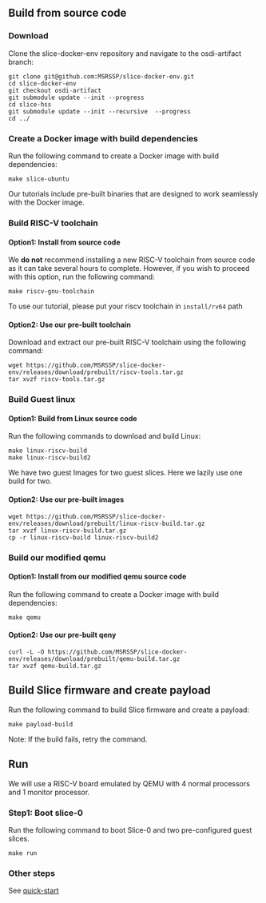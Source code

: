 ## Build from source code

### Download

Clone the slice-docker-env repository and navigate to the osdi-artifact branch:

```
git clone git@github.com:MSRSSP/slice-docker-env.git
cd slice-docker-env
git checkout osdi-artifact
git submodule update --init --progress
cd slice-hss
git submodule update --init --recursive  --progress
cd ../
```

### Create a Docker image with build dependencies
Run the following command to create a Docker image with build dependencies:

```
make slice-ubuntu
```

Our tutorials include pre-built binaries that are designed to work seamlessly with the Docker image.

### Build RISC-V toolchain

#### Option1: Install from source code

We **do not** recommend installing a new RISC-V toolchain from source code as it
can take several hours to complete. However, if you wish to proceed with this
option, run the following command:

```
make riscv-gnu-toolchain
```

To use our tutorial, please put your riscv toolchain in
`install/rv64` path


#### Option2: Use our pre-built toolchain

Download and extract our pre-built RISC-V toolchain using the following command:

```
wget https://github.com/MSRSSP/slice-docker-env/releases/download/prebuilt/riscv-tools.tar.gz
tar xvzf riscv-tools.tar.gz
```

### Build Guest linux

#### Option1: Build from Linux source code

Run the following commands to download and build Linux:

```
make linux-riscv-build
make linux-riscv-build2
```

We have two guest Images for two guest slices. Here we lazily use one build for two.

#### Option2: Use our pre-built images

```
wget https://github.com/MSRSSP/slice-docker-env/releases/download/prebuilt/linux-riscv-build.tar.gz
tar xvzf linux-riscv-build.tar.gz
cp -r linux-riscv-build linux-riscv-build2
```

### Build our modified qemu

#### Option1: Install from our modified qemu source code

Run the following command to create a Docker image with build dependencies:

```
make qemu
```

#### Option2: Use our pre-built qeny

```
curl -L -O https://github.com/MSRSSP/slice-docker-env/releases/download/prebuilt/qemu-build.tar.gz
tar xvzf qemu-build.tar.gz
```

## Build Slice firmware and create payload

Run the following command to build Slice firmware and create a payload:

```
make payload-build
```

Note: If the build fails, retry the command.

## Run
We will use a RISC-V board emulated by QEMU with 4 normal processors and 1 monitor processor. 

### Step1: Boot slice-0

Run the following command to boot Slice-0 and two pre-configured guest slices.

```
make run
```

### Other steps

See [quick-start](quick-start.md)


